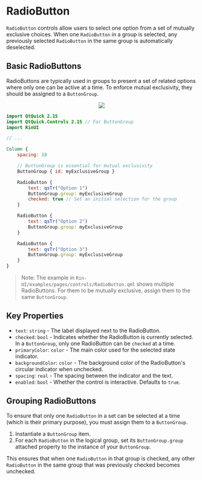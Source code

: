 # RadioButton

`RadioButton` controls allow users to select one option from a set of mutually exclusive choices. When one `RadioButton` in a group is selected, any previously selected `RadioButton` in the same group is automatically deselected.

## Basic RadioButtons

RadioButtons are typically used in groups to present a set of related options where only one can be active at a time. To enforce mutual exclusivity, they should be assigned to a `ButtonGroup`.

<div align="center">
  <img src="/assets/images/BasicInput/RadioButton/radiobutton-basic.png"> <!-- Placeholder: image path to be confirmed or created -->
</div>

```qml
import QtQuick 2.15
import QtQuick.Controls 2.15 // For ButtonGroup
import RinUI

// ...

Column {
    spacing: 10

    // ButtonGroup is essential for mutual exclusivity
    ButtonGroup { id: myExclusiveGroup }

    RadioButton {
        text: qsTr("Option 1")
        ButtonGroup.group: myExclusiveGroup
        checked: true // Set an initial selection for the group
    }

    RadioButton {
        text: qsTr("Option 2")
        ButtonGroup.group: myExclusiveGroup
    }

    RadioButton {
        text: qsTr("Option 3")
        ButtonGroup.group: myExclusiveGroup
    }
}

```
> Note: The example in `Rin-UI/examples/pages/controls/RadioButton.qml` shows multiple RadioButtons. For them to be mutually exclusive, assign them to the same `ButtonGroup`.

## Key Properties

*   `text`: `string` - The label displayed next to the RadioButton.
*   `checked`: `bool` - Indicates whether the RadioButton is currently selected. In a `ButtonGroup`, only one RadioButton can be `checked` at a time.
*   `primaryColor`: `color` - The main color used for the selected state indicator.
*   `backgroundColor`: `color` - The background color of the RadioButton's circular indicator when unchecked.
*   `spacing`: `real` - The spacing between the indicator and the text.
*   `enabled`: `bool` - Whether the control is interactive. Defaults to `true`.

## Grouping RadioButtons

To ensure that only one `RadioButton` in a set can be selected at a time (which is their primary purpose), you must assign them to a `ButtonGroup`. 
1.  Instantiate a `ButtonGroup` item.
2.  For each `RadioButton` in the logical group, set its `ButtonGroup.group` attached property to the instance of your `ButtonGroup`.

This ensures that when one `RadioButton` in that group is checked, any other `RadioButton` in the same group that was previously checked becomes unchecked.

